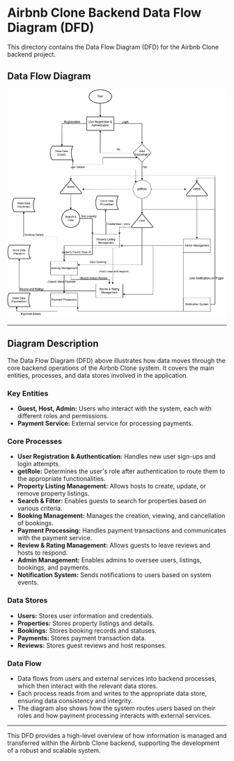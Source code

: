 # Airbnb Clone Backend Data Flow Diagram (DFD)

This directory contains the Data Flow Diagram (DFD) for the Airbnb Clone backend project.

## Data Flow Diagram

![Airbnb Clone Data Flow Diagram](./data-flow.png)

---

## Diagram Description

The Data Flow Diagram (DFD) above illustrates how data moves through the core backend operations of the Airbnb Clone system. It covers the main entities, processes, and data stores involved in the application.

### **Key Entities**
- **Guest, Host, Admin:** Users who interact with the system, each with different roles and permissions.
- **Payment Service:** External service for processing payments.

### **Core Processes**
- **User Registration & Authentication:** Handles new user sign-ups and login attempts.
- **getRole:** Determines the user's role after authentication to route them to the appropriate functionalities.
- **Property Listing Management:** Allows hosts to create, update, or remove property listings.
- **Search & Filter:** Enables guests to search for properties based on various criteria.
- **Booking Management:** Manages the creation, viewing, and cancellation of bookings.
- **Payment Processing:** Handles payment transactions and communicates with the payment service.
- **Review & Rating Management:** Allows guests to leave reviews and hosts to respond.
- **Admin Management:** Enables admins to oversee users, listings, bookings, and payments.
- **Notification System:** Sends notifications to users based on system events.

### **Data Stores**
- **Users:** Stores user information and credentials.
- **Properties:** Stores property listings and details.
- **Bookings:** Stores booking records and statuses.
- **Payments:** Stores payment transaction data.
- **Reviews:** Stores guest reviews and host responses.

### **Data Flow**
- Data flows from users and external services into backend processes, which then interact with the relevant data stores.
- Each process reads from and writes to the appropriate data store, ensuring data consistency and integrity.
- The diagram also shows how the system routes users based on their roles and how payment processing interacts with external services.

---

This DFD provides a high-level overview of how information is managed and transferred within the Airbnb Clone backend, supporting the development of a robust and scalable system.